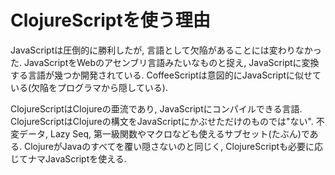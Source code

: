 ClojureScriptを使う理由
====================================

JavaScriptは圧倒的に勝利したが, 言語として欠陥があることには変わりなかった.
JavaScriptをWebのアセンブリ言語みたいなものと捉え, JavaScriptに変換する言語が幾つか開発されている.
CoffeeScriptは意図的にJavaScriptに似せている(欠陥をプログラマから隠している).

ClojureScriptはClojureの亜流であり, JavaScriptにコンパイルできる言語.
ClojureScriptはClojureの構文をJavaScriptにかぶせただけのものでは"ない".
不変データ, Lazy Seq, 第一級関数やマクロなども使えるサブセット(たぶん)である.
ClojureがJavaのすべてを覆い隠さないのと同じく, ClojureScriptも必要に応じてナマJavaScriptを使える.

